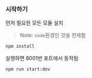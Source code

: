 
### 시작하기
먼저 필요한 모든 모듈 설치

>Note: `node`환경인 것을 전제함

```sh
npm install
```

실행하면 8001번 포트에서 동작됨

```sh
npm run start:dev
```